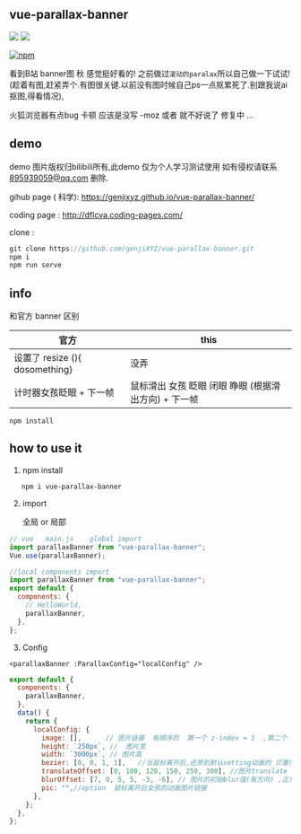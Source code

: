 



## vue-parallax-banner

![](https://img.shields.io/badge/version-v0.066-9cf.svg)   ![](https://github.com/genjiXYZ/vue-parallax-banner/workflows/npm%20publish%20by%20action/badge.svg)  

[![npm](https://nodei.co/npm/vue-parallax-banner.png)](https://www.npmjs.com/package/vue-parallax-banner)

  看到B站 banner图 秋 感觉挺好看的! 
  之前做过`滚动的paralax`所以自己做一下试试!
  (趁着有图,赶紧弄个.有图很关键.以前没有图时候自己ps一点抠累死了.别跟我说ai抠图,得看情况),
  
  火狐浏览器有点bug  卡顿  应该是没写 -moz 或者 就不好说了 修复中 ... 

## demo

demo 图片版权归bilibili所有,此demo 仅为个人学习测试使用 如有侵权请联系 895939059@qq.com 删除.

gihub page ( 科学): https://genjixyz.github.io/vue-parallax-banner/

coding page : http://dflcva.coding-pages.com/

clone : 
```js 
git clone https://github.com/genjiXYZ/vue-parallax-banner.git
npm i 
npm run serve
```


## info



和官方 banner 区别

| 官方                           | this                                                 |
| ------------------------------ | ---------------------------------------------------- |
| 设置了 resize (){ dosomething} | 没弄                                                 |
| 计时器女孩眨眼 + 下一帧        | 鼠标滑出 女孩 眨眼 闭眼 睁眼 (根据滑出方向) + 下一帧 |

```
npm install
```

## how to use it

1. npm install

```npm
   npm i vue-parallax-banner
```

2. import

   全局 or 局部

```js
// vue   main.js    global import
import parallaxBanner from "vue-parallax-banner";
Vue.use(parallaxBanner);
```

```js
//local components import
import parallaxBanner from "vue-parallax-banner";
export default {
  components: {
    // HelloWorld,
    parallaxBanner,
  },
};
```

3. Config

```vue
<parallaxBanner :ParallaxConfig="localConfig" />
```

```js
export default {
  components: {
    parallaxBanner,
  },
  data() {
    return {
      localConfig: {
        image: [],      // 图片链接  有顺序的  第一个 z-index = 1  ,第二个 z-index = 2  
        height: `250px`, //  图片宽
        width: `3000px`, // 图片高
        bezier: [0, 0, 1, 1],   //当鼠标离开后,还原到默认setting动画的 贝塞尔曲线
        translateOffset: [0, 100, 120, 150, 250, 300], //图片translate 的最大 px,  
        blurOffset: [7, 0, 5, 5, -3, -6], // 图片的初始blur值(有方向) ,正负表示 鼠标左右运动 
        pic: "",//option  鼠标离开后女孩的动画图片链接 
      },
    };
  },
};
```


